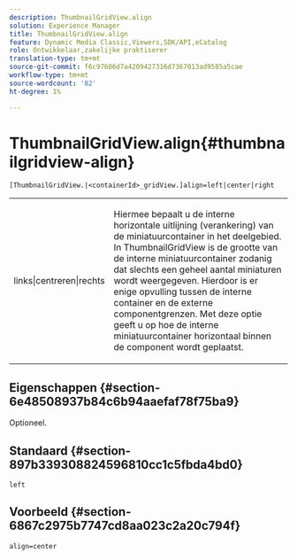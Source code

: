 ```yaml
---
description: ThumbnailGridView.align
solution: Experience Manager
title: ThumbnailGridView.align
feature: Dynamic Media Classic,Viewers,SDK/API,eCatalog
role: Ontwikkelaar,zakelijke praktiserer
translation-type: tm+mt
source-git-commit: f6c97606d7a4209427316d7367013ad9585a5cae
workflow-type: tm+mt
source-wordcount: '82'
ht-degree: 1%

---
```



# ThumbnailGridView.align{#thumbnailgridview-align}

`[ThumbnailGridView.|<containerId>_gridView.]align=left|center|right`

<table id="table_95890560230C48BBB03A8082F56382CA"> 
 <tbody> 
  <tr> 
   <td> <p> <span class="codeph"> links|centreren|rechts</span> </p> </td> 
   <td> <p> Hiermee bepaalt u de interne horizontale uitlijning (verankering) van de miniatuurcontainer in het deelgebied. In ThumbnailGridView is de grootte van de interne miniatuurcontainer zodanig dat slechts een geheel aantal miniaturen wordt weergegeven. Hierdoor is er enige opvulling tussen de interne container en de externe componentgrenzen. Met deze optie geeft u op hoe de interne miniatuurcontainer horizontaal binnen de component wordt geplaatst. </p> </td> 
  </tr> 
 </tbody> 
</table>

## Eigenschappen {#section-6e48508937b84c6b94aaefaf78f75ba9}

Optioneel.

## Standaard {#section-897b339308824596810cc1c5fbda4bd0}

`left`

## Voorbeeld {#section-6867c2975b7747cd8aa023c2a20c794f}

`align=center`
